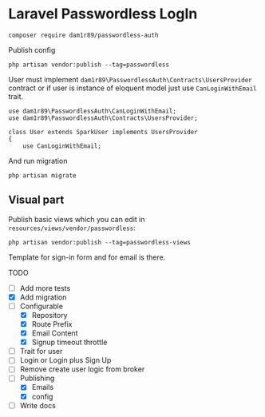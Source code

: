 # Laravel Passwordless LogIn

`composer require dam1r89/passwordless-auth`

Publish config

	php artisan vendor:publish --tag=passwordless


User must implement `dam1r89\PasswordlessAuth\Contracts\UsersProvider` contract or if user is instance of eloquent model just use `CanLoginWithEmail` trait.

	use dam1r89\PasswordlessAuth\CanLoginWithEmail;
	use dam1r89\PasswordlessAuth\Contracts\UsersProvider;

	class User extends SparkUser implements UsersProvider
	{
	    use CanLoginWithEmail;

And run migration

	php artisan migrate


## Visual part

Publish basic views which you can edit in `resources/views/vendor/passwordless`:

	php artisan vendor:publish --tag=passwordless-views

Template for sign-in form and for email is there.


TODO

- [ ] Add more tests
- [x] Add migration
- [ ] Configurable
    - [x] Repository
	- [x] Route Prefix
	- [x] Email Content
	- [x] Signup timeout throttle
- [ ] Trait for user
- [ ] Login or Login plus Sign Up
- [ ] Remove create user logic from broker
- [ ] Publishing
	- [x] Emails
	- [x] config
- [ ] Write docs
